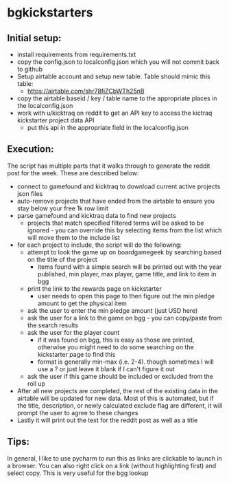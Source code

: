 # bgkickstarters

## Initial setup:

- install requirements from requirements.txt
- copy the config.json to localconfig.json which you will not commit back to github
- Setup airtable account and setup new table.  Table should mimic this table:
  - https://airtable.com/shr78fiZCbWTh25nB
- copy the airtable baseid / key / table name to the appropriate places in the localconfig.json
- work with u/kicktraq on reddit to get an API key to access the kictraq kickstarter project data API
  - put this api in the appropriate field in the localconfig.json

## Execution:

The script has multiple parts that it walks through to generate the reddit post for the week.  These are described below:

- connect to gamefound and kicktraq to download current active projects json files
- auto-remove projects that have ended from the airtable to ensure you stay below your free 1k row limit
- parse gamefound and kicktraq data to find new projects
  - projects that match specified filtered terms will be asked to be ignored - you can override this by selecting items from the list which will move them to the include list
- for each project to include, the script will do the following:
  - attempt to look the game up on boardgamegeek by searching based on the title of the project
    - items found with a simple search will be printed out with the year published, min player, max player, game title, and link to item in bgg
  - print the link to the rewards page on kickstarter
    - user needs to open this page to then figure out the min pledge amount to get the physical item
  - ask the user to enter the min pledge amount (just USD here)
  - ask the user for a link to the game on bgg - you can copy/paste from the search results
  - ask the user for the player count
    - if it was found on bgg, this is easy as those are printed, otherwise you might need to do some searching on the kickstarter page to find this
    - format is generally min-max (i.e. 2-4).  though sometimes I will use a ? or just leave it blank if I can't figure it out
  - ask the user if this game should be included or excluded from the roll up
- After all new projects are completed, the rest of the existing data in the airtable will be updated for new data.  Most of this is automated, but if the title, description, or newly calculated exclude flag are different, it will prompt the user to agree to these changes
- Lastly it will print out the text for the reddit post as well as a title

## Tips:

In general, I like to use pycharm to run this as links are clickable to launch in a browser.  You can also right click on a link (without highlighting first) and select copy.  This is very useful for the bgg lookup



